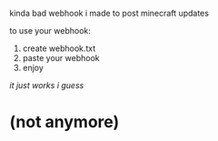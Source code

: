 kinda bad webhook i made to post minecraft updates

to use your webhook:
1) create webhook.txt
2) paste your webhook
3) enjoy

*it just works i guess*

# (not anymore)
